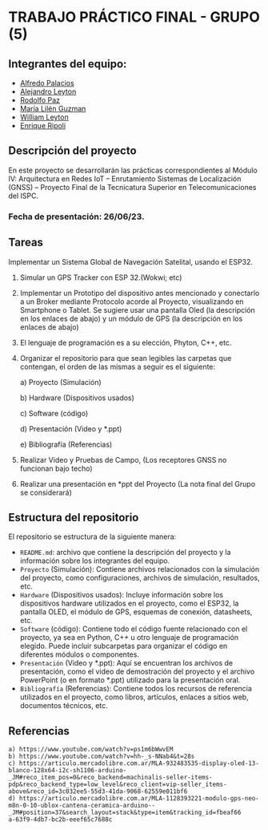 # TRABAJO PRÁCTICO FINAL - GRUPO (5)

## Integrantes del equipo:
- [Alfredo Palacios](https://github.com/alfredop37)
- [Alejandro Leyton](https://github.com/leytonale)
- [Rodolfo Paz](https://github.com/domi74)
- [María Lilén Guzman](https://github.com/lilenguzman01)
- [William Leyton](https://github.com/wleyton89)
- [Enrique Ripoli](https://github.com/enriqueripoli)

## Descripción del proyecto
En este proyecto se desarrollarán las prácticas correspondientes al Módulo IV: Arquitectura en Redes IoT – Enrutamiento Sistemas de Localización (GNSS) – Proyecto Final de la Tecnicatura Superior en Telecomunicaciones del ISPC.

### Fecha de presentación: 26/06/23.
## Tareas
Implementar un Sistema Global de Navegación Satelital, usando el ESP32.
1) Simular un GPS Tracker con ESP 32.(Wokwi; etc)

2) Implementar un Prototipo del dispositivo antes mencionado y conectarlo a
un Broker mediante Protocolo acorde al Proyecto, visualizando en
Smartphone o Tablet. Se sugiere usar una pantalla Oled (la descripción en
los enlaces de abajo) y un módulo de GPS (la descripción en los enlaces
de abajo)

3) El lenguaje de programación es a su elección, Phyton, C++, etc.

4) Organizar el repositorio para que sean legibles las carpetas que contengan, el orden de las mismas a seguir es el siguiente:
   
    a) Proyecto (Simulación)
   
    b) Hardware (Dispositivos usados)

    c) Software (código)

    d) Presentación (Video y *.ppt)

    e) Bibliografía (Referencias)
   
6) Realizar Video y Pruebas de Campo, (Los receptores GNSS no funcionan
bajo techo)

7) Realizar una presentación en *ppt del Proyecto (La nota final del Grupo se
considerará)



## Estructura del repositorio
El repositorio se estructura de la siguiente manera:
- `README.md`: archivo que contiene la descripción del proyecto y la información sobre los integrantes del equipo.
- `Proyecto` (Simulación): Contiene archivos relacionados con la simulación del proyecto, como configuraciones, archivos de simulación, resultados, etc.
- `Hardware` (Dispositivos usados): Incluye información sobre los dispositivos hardware utilizados en el proyecto, como el ESP32, la pantalla OLED, el módulo de GPS, esquemas de conexión, datasheets, etc.
- `Software` (código): Contiene todo el código fuente relacionado con el proyecto, ya sea en Python, C++ u otro lenguaje de programación elegido. Puede incluir subcarpetas para organizar el código en diferentes módulos o componentes.
- `Presentación` (Video y *.ppt): Aquí se encuentran los archivos de presentación, como el video de demostración del proyecto y el archivo PowerPoint (o en formato *.ppt) utilizado para la presentación oral.
- `Bibliografía` (Referencias): Contiene todos los recursos de referencia utilizados en el proyecto, como libros, artículos, enlaces a sitios web, documentos técnicos, etc.

## Referencias
    a) https://www.youtube.com/watch?v=ps1m6bWwvEM
    b) https://www.youtube.com/watch?v=hh-_s-NNab4&t=28s
    c) https://articulo.mercadolibre.com.ar/MLA-932483535-display-oled-13-
    blanco-128x64-i2c-sh1106-arduino-
    _JM#reco_item_pos=0&reco_backend=machinalis-seller-items-
    pdp&reco_backend_type=low_level&reco_client=vip-seller_items-
    above&reco_id=3c032ee5-55d3-41da-9068-62559e011bf6
    d) https://articulo.mercadolibre.com.ar/MLA-1128393221-modulo-gps-neo-
    m8n-0-10-ublox-cantena-ceramica-arduino--
    _JM#position=37&search_layout=stack&type=item&tracking_id=fbeaf66
    a-63f9-4db7-bc2b-eeef65c7688c

